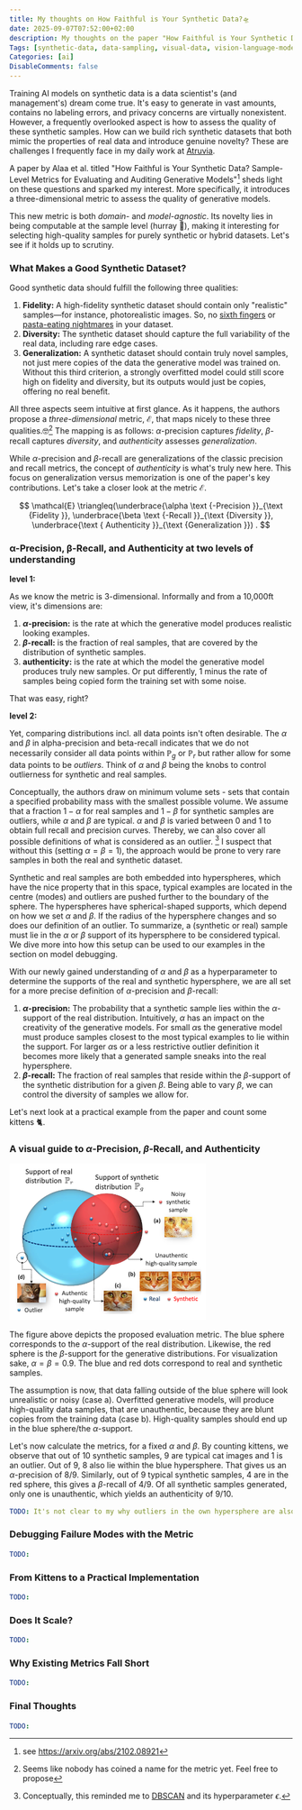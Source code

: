 ```yaml
---
title: My thoughts on How Faithful is Your Synthetic Data?🛸
date: 2025-09-07T07:52:00+02:00
description: My thoughts on the paper "How Faithful is Your Synthetic Data?".
Tags: [synthetic-data, data-sampling, visual-data, vision-language-models, paper]
Categories: [ai]
DisableComments: false
---
```


Training AI models on synthetic data is a data scientist's (and management's) dream come true. It's easy to generate in vast amounts, contains no labeling errors, and privacy concerns are virtually nonexistent. However, a frequently overlooked aspect is how to assess the quality of these synthetic samples. How can we build rich synthetic datasets that both mimic the properties of real data and introduce genuine novelty? These are challenges I frequently face in my daily work at [Atruvia](https://atruvia.de/).

A paper by Alaa et al. titled "How Faithful is Your Synthetic Data? Sample-Level Metrics for Evaluating and Auditing Generative Models"[^1] sheds light on these questions and sparked my interest. More specifically, it introduces a three-dimensional metric to assess the quality of generative models.

This new metric is both *domain-* and *model-agnostic*. Its novelty lies in being computable at the sample level (hurray 🎉), making it interesting for selecting high-quality samples for purely synthetic or hybrid datasets. Let's see if it holds up to scrutiny.

### What Makes a Good Synthetic Dataset?

Good synthetic data should fulfill the following three qualities:

1. **Fidelity:** A high-fidelity synthetic dataset should contain only "realistic" samples—for instance, photorealistic images. So, no [sixth fingers](https://medium.com/@sanderink.ursina/why-do-ai-models-sometimes-produce-images-with-six-fingers-da4cd53f3313) or [pasta-eating nightmares](https://en.wikipedia.org/wiki/Will_Smith_Eating_Spaghetti_test) in your dataset.
1. **Diversity:** The synthetic dataset should capture the full variability of the real data, including rare edge cases.
1. **Generalization:** A synthetic dataset should contain truly novel samples, not just mere copies of the data the generative model was trained on. Without this third criterion, a strongly overfitted model could still score high on fidelity and diversity, but its outputs would just be copies, offering no real benefit.

All three aspects seem intuitive at first glance. As it happens, the authors propose a *three-dimensional* metric, $\mathcal{E}$, that maps nicely to these three qualities.🤓[^2] The mapping is as follows: $\alpha$-precision captures *fidelity*, $\beta$-recall captures *diversity*, and *authenticity* assesses *generalization*.

While $\alpha$-precision and $\beta$-recall are generalizations of the classic precision and recall metrics, the concept of *authenticity* is what's truly new here. This focus on generalization versus memorization is one of the paper's key contributions. Let's take a closer look at the metric $\mathcal{E}$.

$$
\mathcal{E} \triangleq(\underbrace{\alpha \text {-Precision }}_{\text {Fidelity }}, \underbrace{\beta \text {-Recall }}_{\text {Diversity }}, \underbrace{\text { Authenticity }}_{\text {Generalization }}) .
$$

### α-Precision, β-Recall, and Authenticity at two levels of understanding

**level 1:**

As we know the metric is 3-dimensional. Informally and from a 10,000ft view, it's dimensions are:

1. **$\alpha$-precision:** is the rate at which the generative model produces realistic looking examples.
1. **$\beta$-recall:** is the fraction of real samples, that are covered by the distribution of synthetic samples.
1. **authenticity:** is the rate at which the model the generative model produces truly new samples. Or put differently, 1 minus the rate of samples being copied form the training set with some noise.

That was easy, right?

**level 2:**

Yet, comparing distributions incl. all data points isn't often desirable. The $\alpha$ and $\beta$ in alpha-precision and beta-recall indicates that we do not necessarily consider all data points within $\mathbb{P}_g$ or $\mathbb{P}_r$ but rather allow for some data points to be *outliers*. Think of $\alpha$ and $\beta$ being the knobs to control outlierness for synthetic and real samples.

Conceptually, the authors draw on minimum volume sets - sets that contain a specified probability mass with the smallest possible volume. We assume that a fraction $1 - \alpha$ for real samples and $1 - \beta$ for synthetic samples are outliers, while $\alpha$ and $\beta$ are typical. $\alpha$ and $\beta$ is varied between 0 and 1 to obtain full recall and precision curves. Thereby, we can also cover all possible definitions of what is considered as an outlier. [^3] I suspect that without this (setting $\alpha=\beta=1$), the approach would be prone to very rare samples in both the real and synthetic dataset.

Synthetic and real samples are both embedded into hyperspheres, which have the nice property that in this space, typical examples are located in the centre (modes) and outliers are pushed further to the boundary of the sphere. The hyperspheres have spherical-shaped supports, which depend on how we set $\alpha$ and $\beta$. If the radius of the hypersphere changes and so does our definition of an outlier. To summarize, a (synthetic or real) sample must lie in the $\alpha$ or $\beta$ support of its hypersphere to be considered typical. We dive more into how this setup can be used to our examples in the section on model debugging.

With our newly gained understanding of $\alpha$ and $\beta$ as a hyperparameter to determine the supports of the real and synthetic hypersphere, we are all set for a more precise definition of $\alpha$-precision and $\beta$-recall:

1. **$\alpha$-precision:** The probability that a synthetic sample lies within the $\alpha$-support of the real distribution. Intuitively, $\alpha$ has an impact on the creativity of the generative models. For small $\alpha$s the generative model must produce samples closest to the most typical examples to lie within the support. For larger $\alpha$s or a less restrictive outlier definition it becomes more likely that a generated sample sneaks into the real hypersphere.
1. **$\beta$-recall:** The fraction of real samples that reside within the $\beta$-support of the synthetic distribution for a given $\beta$. Being able to vary $\beta$, we can control the diversity of samples we allow for.

Let's next look at a practical example from the paper and count some kittens 🐈.

### A visual guide to $\alpha$-Precision, $\beta$-Recall, and Authenticity

![core-concept](core_concept.png)

The figure above depicts the proposed evaluation metric. The blue sphere corresponds to the $\alpha$-support of the real distribution. Likewise, the red sphere is the $\beta$-support for the generative distributions. For visualization sake, $\alpha=\beta=0.9$. The blue and red dots correspond to real and synthetic samples.

The assumption is now, that data falling outside of the blue sphere will look unrealistic or noisy (case a). Overfitted generative models, will produce high-quality data samples, that are unauthentic, because they are blunt copies from the training data (case b). High-quality samples should end up in the blue sphere/the $\alpha$-support.

Let's now calculate the metrics, for a fixed $\alpha$ and $\beta$. By counting kittens, we observe that out of 10 synthetic samples, 9 are typical cat images and 1 is an outlier. Out of 9, 8 also lie within the blue hypersphere. That gives us an $\alpha$-precision of $8/9$. Similarly, out of 9 typical synthetic samples, 4 are in the red sphere, this gives a $\beta$-recall of $4/9$. Of all synthetic samples generated, only one is unauthentic, which yields an authenticity of $9/10$.

```yaml
TODO: It's not clear to my why outliers in the own hypersphere are also excluded. This would mean we both depend on beta and alpha. From the formulas I'd think, that we take *all* synthetic / real samples.
```

### Debugging Failure Modes with the Metric

```yaml
TODO:
```

### From Kittens to a Practical Implementation

```yaml
TODO:
```

### Does It Scale?

```yaml
TODO:
```

### Why Existing Metrics Fall Short

```yaml
TODO:
```

### Final Thoughts

```yaml
TODO:
```

[^1]: see https://arxiv.org/abs/2102.08921

[^2]: Seems like nobody has coined a name for the metric yet. Feel free to propose

[^3]: Conceptually, this reminded me to [DBSCAN](https://en.wikipedia.org/wiki/DBSCAN) and its hyperparameter $\epsilon$.
